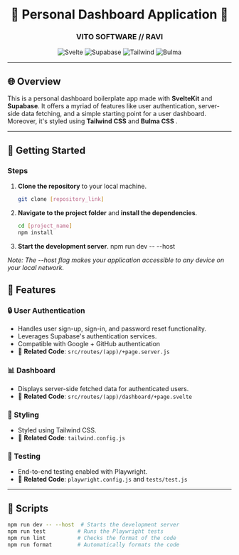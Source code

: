 <div align="center">

# 💃 Personal Dashboard Application 💃
### VITO SOFTWARE // RAVI  

![Svelte](https://img.shields.io/badge/Svelte-FF3E00?style=for-the-badge&logo=svelte&logoColor=white)
![Supabase](https://img.shields.io/badge/Supabase-FF5733?style=for-the-badge&logo=supabase&logoColor=white)
![Tailwind](https://img.shields.io/badge/TailwindCSS-38B2AC?style=for-the-badge&logo=tailwind-css&logoColor=white)
![Bulma](https://img.shields.io/badge/Bulma-00D1B2?style=for-the-badge&logo=bulma&logoColor=white)

</div>

---

## 🌐 Overview

This is a personal dashboard boilerplate app made with **SvelteKit** and **Supabase**. It offers a myriad of features like user authentication, server-side data fetching, and a simple starting point for a user dashboard. Moreover, it's styled using **Tailwind CSS** and **Bulma CSS** .

---

## 🚀 Getting Started

### Steps

1. **Clone the repository** to your local machine.
   ```bash
   git clone [repository_link]

2. **Navigate to the project folder** and **install the dependencies**.
   ```bash
   cd [project_name]
   npm install

3. **Start the development server**.
npm run dev -- --host

*Note: The --host flag makes your application accessible to any device on your local network.*

## 🎨 Features

### 🔒 User Authentication

- Handles user sign-up, sign-in, and password reset functionality.
- Leverages Supabase's authentication services.
- Compatible with Google + GitHub authentication 
- 📂 **Related Code**: `src/routes/(app)/+page.server.js`

### 📊 Dashboard

- Displays server-side fetched data for authenticated users.
- 📂 **Related Code**: `src/routes/(app)/dashboard/+page.svelte`

### 🎨 Styling

- Styled using Tailwind CSS.
- 📂 **Related Code**: `tailwind.config.js`

### 🧪 Testing

- End-to-end testing enabled with Playwright.
- 📂 **Related Code**: `playwright.config.js` and `tests/test.js`

---

## 📜 Scripts

```bash
npm run dev -- --host  # Starts the development server
npm run test          # Runs the Playwright tests
npm run lint          # Checks the format of the code
npm run format        # Automatically formats the code
